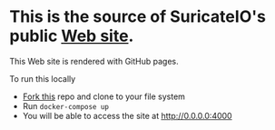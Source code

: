 This is the source of SuricateIO's public [Web site](https://suricate-io.github.io/).
=======

This Web site is rendered with GitHub pages.

To run this locally

* [Fork this](https://github.com/suricate-io/suricate-io.github.io/fork) repo and clone to your file system
* Run `docker-compose up`
* You will be able to access the site at http://0.0.0.0:4000

